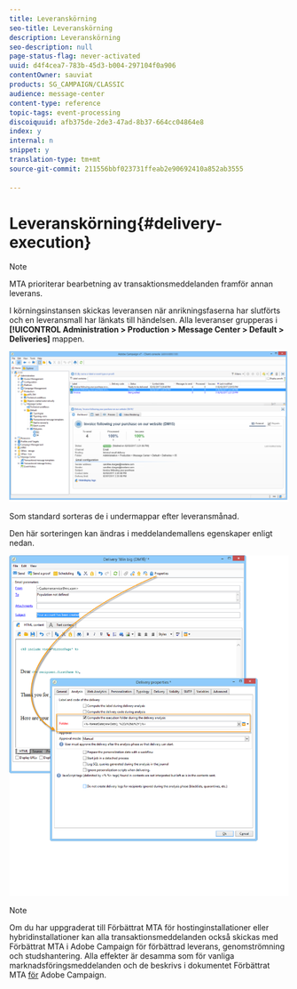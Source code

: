 ```yaml
---
title: Leveranskörning
seo-title: Leveranskörning
description: Leveranskörning
seo-description: null
page-status-flag: never-activated
uuid: d4f4cea7-783b-45d3-b004-297104f0a906
contentOwner: sauviat
products: SG_CAMPAIGN/CLASSIC
audience: message-center
content-type: reference
topic-tags: event-processing
discoiquuid: afb375de-2de3-47ad-8b37-664cc04864e8
index: y
internal: n
snippet: y
translation-type: tm+mt
source-git-commit: 211556bbf023731ffeab2e90692410a852ab3555

---
```



# Leveranskörning{#delivery-execution}

>[!NOTE]
>
>MTA prioriterar bearbetning av transaktionsmeddelanden framför annan leverans.

I körningsinstansen skickas leveransen när anrikningsfaserna har slutförts och en leveransmall har länkats till händelsen. Alla leveranser grupperas i **[!UICONTROL Administration > Production > Message Center > Default > Deliveries]** mappen.

![](assets/messagecenter_deliveries_execinstances_001.png)

Som standard sorteras de i undermappar efter leveransmånad.

Den här sorteringen kan ändras i meddelandemallens egenskaper enligt nedan.

![](assets/messagecenter_deliveries_properties_001.png)

>[!NOTE]
>
>Om du har uppgraderat till Förbättrat MTA för hostinginstallationer eller hybridinstallationer kan alla transaktionsmeddelanden också skickas med Förbättrat MTA i Adobe Campaign för förbättrad leverans, genomströmning och studshantering. Alla effekter är desamma som för vanliga marknadsföringsmeddelanden och de beskrivs i dokumentet Förbättrat MTA [för](https://helpx.adobe.com/campaign/kb/campaign-enhanced-mta.html) Adobe Campaign.